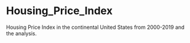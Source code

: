 # Housing_Price_Index
Housing Price Index in the continental United States from 2000-2019 and the analysis.
